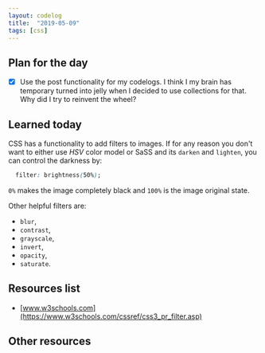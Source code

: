 ```yaml
---
layout: codelog
title:  "2019-05-09"
tags: [css]
---
```


## Plan for the day

- [x] Use the post functionality for my codelogs. I think I my brain has temporary turned into jelly when I decided to use collections for that. Why did I try to reinvent the wheel?

## Learned today

CSS has a functionality to add filters to images. If for any reason you don't want to either use *HSV* color model or SaSS and its `darken` and `lighten`, you can control the darkness by:

```css
  filter: brightness(50%);
```

`0%` makes the image completely black and `100%` is the image original state.

Other helpful filters are:

- `blur`,
- `contrast`,
- `grayscale`,
- `invert`,
- `opacity`,
- `saturate`.

## Resources list

- [www.w3schools.com](https://www.w3schools.com/cssref/css3_pr_filter.asp)

## Other resources